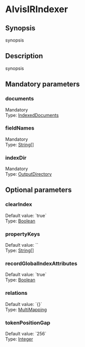 <h1 class="module">AlvisIRIndexer</h1>

## Synopsis

synopsis

## Description

synopsis

## Mandatory parameters

<h3 name="documents" class="param">documents</h3>

<div class="param-level param-level-mandatory">Mandatory
</div>
<div class="param-type">Type: <a href="../converter/fr.inra.maiage.bibliome.alvisnlp.bibliomefactory.modules.alvisir2.IndexedDocuments" class="converter">IndexedDocuments</a>
</div>


<h3 name="fieldNames" class="param">fieldNames</h3>

<div class="param-level param-level-mandatory">Mandatory
</div>
<div class="param-type">Type: <a href="../converter/java.lang.String%5B%5D" class="converter">String[]</a>
</div>


<h3 name="indexDir" class="param">indexDir</h3>

<div class="param-level param-level-mandatory">Mandatory
</div>
<div class="param-type">Type: <a href="../converter/fr.inra.maiage.bibliome.util.files.OutputDirectory" class="converter">OutputDirectory</a>
</div>


## Optional parameters

<h3 name="clearIndex" class="param">clearIndex</h3>

<div class="param-level param-level-default-value">Default value: `true`
</div>
<div class="param-type">Type: <a href="../converter/java.lang.Boolean" class="converter">Boolean</a>
</div>


<h3 name="propertyKeys" class="param">propertyKeys</h3>

<div class="param-level param-level-default-value">Default value: ``
</div>
<div class="param-type">Type: <a href="../converter/java.lang.String%5B%5D" class="converter">String[]</a>
</div>


<h3 name="recordGlobalIndexAttributes" class="param">recordGlobalIndexAttributes</h3>

<div class="param-level param-level-default-value">Default value: `true`
</div>
<div class="param-type">Type: <a href="../converter/java.lang.Boolean" class="converter">Boolean</a>
</div>


<h3 name="relations" class="param">relations</h3>

<div class="param-level param-level-default-value">Default value: `{}`
</div>
<div class="param-type">Type: <a href="../converter/fr.inra.maiage.bibliome.alvisnlp.core.module.types.MultiMapping" class="converter">MultiMapping</a>
</div>


<h3 name="tokenPositionGap" class="param">tokenPositionGap</h3>

<div class="param-level param-level-default-value">Default value: `256`
</div>
<div class="param-type">Type: <a href="../converter/java.lang.Integer" class="converter">Integer</a>
</div>


